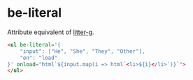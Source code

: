 # be-literal

Attribute equivalent of [litter-g](https://github.com/bahrus/litter-g).

```html
<ul be-literal='{
    "input": ["He", "She", "They", "Other"],
    "on": "load"
}' onload="html`${input.map(i => html`<li>${i}</li>`)}`">
</ul>
```